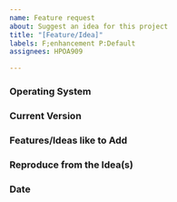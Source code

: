 ```yaml
---
name: Feature request
about: Suggest an idea for this project
title: "[Feature/Idea]"
labels: F;enhancement P:Default
assignees: HPOA909

---
```


### Operating System



### Current Version



### Features/Ideas like to Add



### Reproduce from the Idea(s)



### Date
